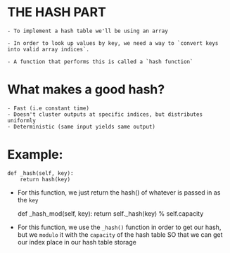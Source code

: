 # THE HASH PART
    - To implement a hash table we'll be using an array

    - In order to look up values by key, we need a way to `convert keys into valid array indices`.

    - A function that performs this is called a `hash function`

# What makes a good hash?
    - Fast (i.e constant time)
    - Doesn't cluster outputs at specific indices, but distributes uniformly
    - Deterministic (same input yields same output)

# Example:

    def _hash(self, key):
        return hash(key)

- For this function, we just return the hash() of whatever is passed in as the `key`

    def _hash_mod(self, key):
        return self._hash(key) % self.capacity

- For this function, we use the `_hash()` function in order to get our hash, but we `modulo` it with the `capacity` of the hash table SO that we can get our index place in our hash table storage